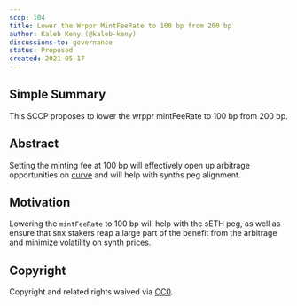 ```yaml
---
sccp: 104
title: Lower the Wrppr MintFeeRate to 100 bp from 200 bp
author: Kaleb Keny (@kaleb-keny)
discussions-to: governance
status: Proposed
created: 2021-05-17
---
```


<!--You can leave these HTML comments in your merged SCCP and delete the visible duplicate text guides, they will not appear and may be helpful to refer to if you edit it again. This is the suggested template for new SCCPs. Note that an SCCP number will be assigned by an editor. When opening a pull request to submit your SCCP, please use an abbreviated title in the filename, `sccp-draft_title_abbrev.md`. The title should be 44 characters or less.-->

## Simple Summary

<!--"If you can't explain it simply, you don't understand it well enough." Provide a simplified and layman-accessible explanation of the SCCP.-->

This SCCP proposes to lower the wrppr mintFeeRate to 100 bp from 200 bp.

## Abstract

<!--A short (~200 word) description of the variable change proposed.-->
Setting the minting fee at 100 bp will effectively open up arbitrage opportunities on [curve](https://curve.fi/trade/seth/SETH-ETH/1h) and will help with synths peg alignment. 

## Motivation

<!--The motivation is critical for SCCPs that want to update variables within Synthetix. It should clearly explain why the existing variable is not incentive aligned. SCCP submissions without sufficient motivation may be rejected outright.-->
Lowering the `mintFeeRate` to 100 bp will help with the sETH peg, as well as ensure that snx stakers reap a large part of the benefit from the arbitrage and minimize volatility on synth prices.

## Copyright
Copyright and related rights waived via [CC0](https://creativecommons.org/publicdomain/zero/1.0/).
